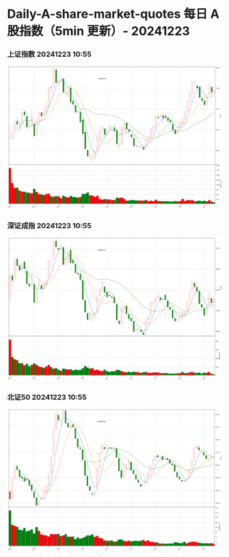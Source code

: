 
# Daily-A-share-market-quotes 每日 A 股指数（5min 更新）- 20241223

### 上证指数 20241223 10:55
![](./fig/2024/12/20241223-sh000001.png)

### 深证成指 20241223 10:55
![](./fig/2024/12/20241223-sz399001.png)

### 北证50 20241223 10:55
![](./fig/2024/12/20241223-bj899050.png)
